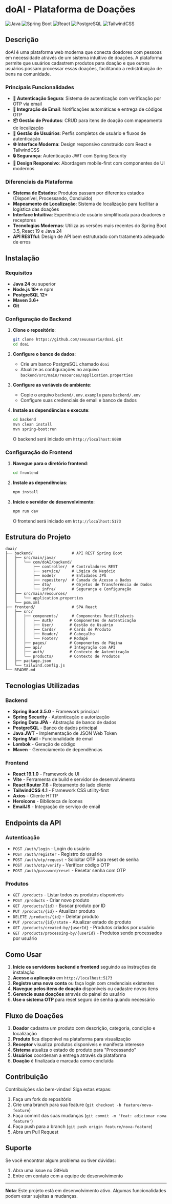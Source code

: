 # doAI - Plataforma de Doações

![Java](https://img.shields.io/badge/java-%23ED8B00.svg?style=for-the-badge&logo=openjdk&logoColor=white)
![Spring Boot](https://img.shields.io/badge/Spring%20Boot-6DB33F?style=for-the-badge&logo=spring&logoColor=white)
![React](https://img.shields.io/badge/react-%2320232a.svg?style=for-the-badge&logo=react&logoColor=%2361DAFB)
![PostgreSQL](https://img.shields.io/badge/postgresql-%23336791.svg?style=for-the-badge&logo=postgresql&logoColor=white)
![TailwindCSS](https://img.shields.io/badge/tailwindcss-%2338B2AC.svg?style=for-the-badge&logo=tailwind-css&logoColor=white)

## Descrição

doAI é uma plataforma web moderna que conecta doadores com pessoas em necessidade através de um sistema intuitivo de doações. A plataforma permite que usuários cadastrem produtos para doação e que outros usuários possam processar essas doações, facilitando a redistribuição de bens na comunidade.

### Principais Funcionalidades

- **🔐 Autenticação Segura**: Sistema de autenticação com verificação por OTP via email
- **📧 Integração de Email**: Notificações automáticas e entrega de códigos OTP
- **📦 Gestão de Produtos**: CRUD para itens de doação com mapeamento de localização
- **👥 Gestão de Usuários**: Perfis completos de usuário e fluxos de autenticação
- **🌐 Interface Moderna**: Design responsivo construído com React e TailwindCSS
- **🔒 Segurança**: Autenticação JWT com Spring Security
- **📱 Design Responsivo**: Abordagem mobile-first com componentes de UI modernos

### Diferenciais da Plataforma

- **Sistema de Estados**: Produtos passam por diferentes estados (Disponível, Processando, Concluído)
- **Mapeamento de Localização**: Sistema de localização para facilitar a logística das doações
- **Interface Intuitiva**: Experiência de usuário simplificada para doadores e receptores
- **Tecnologias Modernas**: Utiliza as versões mais recentes do Spring Boot 3.5, React 19 e Java 24
- **API RESTful**: Design de API bem estruturado com tratamento adequado de erros

## Instalação

### Requisitos

- **Java 24** ou superior
- **Node.js 18+** e npm
- **PostgreSQL 12+**
- **Maven 3.6+**
- **Git**

### Configuração do Backend

1. **Clone o repositório**:
   ```bash
   git clone https://github.com/seuusuario/doai.git
   cd doai
   ```

2. **Configure o banco de dados**:
   - Crie um banco PostgreSQL chamado `doai`
   - Atualize as configurações no arquivo `backend/src/main/resources/application.properties`

3. **Configure as variáveis de ambiente**:
   - Copie o arquivo `backend/.env.example` para `backend/.env`
   - Configure suas credenciais de email e banco de dados

4. **Instale as dependências e execute**:
   ```bash
   cd backend
   mvn clean install
   mvn spring-boot:run
   ```

   O backend será iniciado em `http://localhost:8080`

### Configuração do Frontend

1. **Navegue para o diretório frontend**:
   ```bash
   cd frontend
   ```

2. **Instale as dependências**:
   ```bash
   npm install
   ```

3. **Inicie o servidor de desenvolvimento**:
   ```bash
   npm run dev
   ```

   O frontend será iniciado em `http://localhost:5173`

## Estrutura do Projeto

```
doai/
├── backend/                 # API REST Spring Boot
│   ├── src/main/java/
│   │   └── com/doAI/backend/
│   │       ├── controller/  # Controladores REST
│   │       ├── service/     # Lógica de Negócio
│   │       ├── model/       # Entidades JPA
│   │       ├── repository/  # Camada de Acesso a Dados
│   │       ├── dto/         # Objetos de Transferência de Dados
│   │       └── infra/       # Segurança e Configuração
│   ├── src/main/resources/
│   │   └── application.properties
│   └── pom.xml
├── frontend/                # SPA React
│   ├── src/
│   │   ├── components/      # Componentes Reutilizáveis
│   │   │   ├── Auth/       # Componentes de Autenticação
│   │   │   ├── User/       # Gestão de Usuário
│   │   │   ├── Cards/      # Cards de Produto
│   │   │   ├── Header/     # Cabeçalho
│   │   │   └── Footer/     # Rodapé
│   │   ├── pages/          # Componentes de Página
│   │   ├── api/            # Integração com API
│   │   ├── auth/           # Contexto de Autenticação
│   │   └── products/       # Contexto de Produtos
│   ├── package.json
│   └── tailwind.config.js
└── README.md
```

## Tecnologias Utilizadas

### Backend
- **Spring Boot 3.5.0** - Framework principal
- **Spring Security** - Autenticação e autorização
- **Spring Data JPA** - Abstração de banco de dados
- **PostgreSQL** - Banco de dados principal
- **Java JWT** - Implementação de JSON Web Token
- **Spring Mail** - Funcionalidade de email
- **Lombok** - Geração de código
- **Maven** - Gerenciamento de dependências

### Frontend
- **React 19.1.0** - Framework de UI
- **Vite** - Ferramenta de build e servidor de desenvolvimento
- **React Router 7.6** - Roteamento do lado cliente
- **TailwindCSS 4.1** - Framework CSS utility-first
- **Axios** - Cliente HTTP
- **Heroicons** - Biblioteca de ícones
- **EmailJS** - Integração de serviço de email

## Endpoints da API

### Autenticação
- `POST /auth/login` - Login do usuário
- `POST /auth/register` - Registro do usuário
- `POST /auth/otp/request` - Solicitar OTP para reset de senha
- `POST /auth/otp/verify` - Verificar código OTP
- `POST /auth/password/reset` - Resetar senha com OTP

### Produtos
- `GET /products` - Listar todos os produtos disponíveis
- `POST /products` - Criar novo produto
- `GET /products/{id}` - Buscar produto por ID
- `PUT /products/{id}` - Atualizar produto
- `DELETE /products/{id}` - Deletar produto
- `PUT /products/{id}/state` - Atualizar estado do produto
- `GET /products/created-by/{userId}` - Produtos criados por usuário
- `GET /products/processing-by/{userId}` - Produtos sendo processados por usuário

## Como Usar

1. **Inicie os servidores backend e frontend** seguindo as instruções de instalação
2. **Acesse a aplicação** em `http://localhost:5173`
3. **Registre uma nova conta** ou faça login com credenciais existentes
4. **Navegue pelos itens de doação** disponíveis ou cadastre novos itens
5. **Gerencie suas doações** através do painel do usuário
6. **Use o sistema OTP** para reset seguro de senha quando necessário

## Fluxo de Doações

1. **Doador** cadastra um produto com descrição, categoria, condição e localização
2. **Produto** fica disponível na plataforma para visualização
3. **Receptor** visualiza produtos disponíveis e manifesta interesse
4. **Sistema** atualiza o estado do produto para "Processando"
5. **Usuários** coordenam a entrega através da plataforma
6. **Doação** é finalizada e marcada como concluída

## Contribuição

Contribuições são bem-vindas! Siga estas etapas:

1. Faça um fork do repositório
2. Crie uma branch para sua feature (`git checkout -b feature/nova-feature`)
3. Faça commit das suas mudanças (`git commit -m 'feat: adicionar nova feature'`)
4. Faça push para a branch (`git push origin feature/nova-feature`)
5. Abra um Pull Request

## Suporte

Se você encontrar algum problema ou tiver dúvidas:

1. Abra uma issue no GitHub
3. Entre em contato com a equipe de desenvolvimento

---

**Nota**: Este projeto está em desenvolvimento ativo. Algumas funcionalidades podem estar sujeitas a mudanças.
